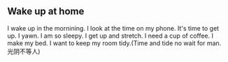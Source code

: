 ## Wake up at home
I wake up in the mornining.
I look at the time on my phone.
It's time to get up.
I yawn.
I am so sleepy.
I get up and stretch.
I need a cup of coffee.
I make my bed.
I want to keep my room tidy.(Time and tide no wait for man. 光阴不等人)
